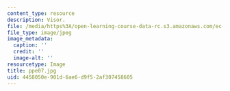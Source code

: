 ```yaml
---
content_type: resource
description: Visor.
file: /media/https%3A/open-learning-course-data-rc.s3.amazonaws.com/ec-s06-design-for-demining-spring-2007/4458050e901d6ae6d9f52af307458605_ppe07.jpg
file_type: image/jpeg
image_metadata:
  caption: ''
  credit: ''
  image-alt: ''
resourcetype: Image
title: ppe07.jpg
uid: 4458050e-901d-6ae6-d9f5-2af307458605
---
```

